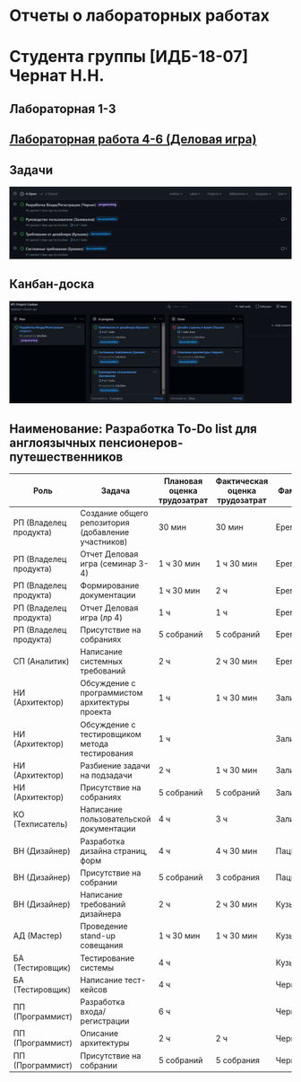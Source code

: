 # Отчеты о лабораторных работах
# Студента группы [ИДБ-18-07] Чернат Н.Н.

## Лабораторная 1-3

## [Лабораторная работа 4-6 (Деловая игра)](https://github.com/lulu2kan/DeusVult/wiki/Отчет-(Лабораторная-работа-4-6))
## Задачи
![issues](https://github.com/lulu2kan/lulu2kan.github.io/blob/main/project/Issues.png)
## Канбан-доска
![kanban](https://github.com/lulu2kan/lulu2kan.github.io/blob/main/project/Kanban.png)
## Наименование: Разработка To-Do list для англоязычных пенсионеров-путешественников
| Роль | Задача | Плановая оценка трудозатрат | Фактическая оценка трудозатрат | Фамилия |
|--|--|--|--|--|
| РП (Владелец продукта) | Создание общего репозитория (добавление участников) | 30 мин | 30 мин | Еремин |
| РП (Владелец продукта) | Отчет Деловая игра (семинар 3-4) | 1 ч 30 мин | 1 ч 30 мин | Еремин |
| РП (Владелец продукта) | Формирование документации | 1 ч 30 мин | 2 ч | Еремин |
| РП (Владелец продукта) | Отчет Деловая игра (лр 4) | 1 ч | 1 ч | Еремин |
| РП (Владелец продукта) | Присутствие на собраниях | 5 собраний | 5 собраний | Еремин  |
| СП (Аналитик) | Написание системных требований | 2 ч | 2 ч 30 мин | Еремин |
| НИ (Архитектор) | Обсуждение с программистом архитектуры проекта | 1 ч | 1 ч 30 мин | Заливалов |
| НИ (Архитектор) | Обсуждение с тестировщиком метода тестирования | 1 ч |  | Заливалов |
| НИ (Архитектор) | Разбиение задачи на подзадачи | 2 ч | 1 ч 30 мин | Заливалов |
| НИ (Архитектор) | Присутствие на собраниях | 5 собраний | 5 собраний | Заливалов |
| КО (Техписатель) | Написание пользовательской документации | 4 ч | 3 ч | Заливалов |
| ВН (Дизайнер) | Разработка дизайна страниц, форм | 4 ч | 4 ч 30 мин | Пацюк |
| ВН (Дизайнер) | Присутствие на собрании | 5 собраний | 3 собрания | Пацюк |
| ВН (Дизайнер) | Написание требований дизайнера | 2 ч | 2 ч 30 мин | Кузькин |
| АД (Мастер) | Проведение stand-up совещания | 1 ч 30 мин | 1 ч 30 мин | Кузькин |
| БА (Тестировщик) | Тестирование системы | 4 ч | | Кузькин |
| БА (Тестировщик) | Написание тест-кейсов | 4 ч | | Чернат |
| ПП (Программист) | Разработка входа/регистрации | 6 ч |  | Чернат |
| ПП (Программист) | Описание архитектуры | 2 ч | 2 ч | Чернат |
| ПП (Программист) | Присутствие на собрании | 5 собраний | 5 собрания | Чернат |



	
